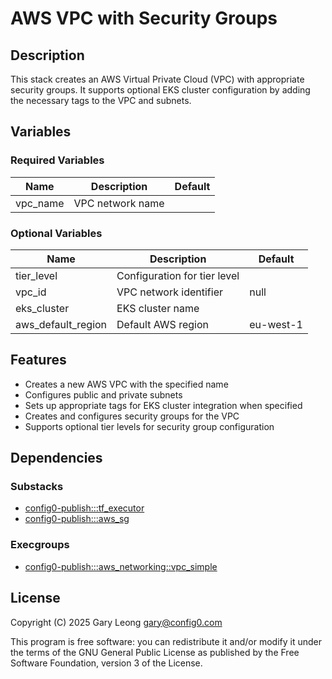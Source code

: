 # AWS VPC with Security Groups

## Description
This stack creates an AWS Virtual Private Cloud (VPC) with appropriate security groups. It supports optional EKS cluster configuration by adding the necessary tags to the VPC and subnets.

## Variables

### Required Variables

| Name | Description | Default |
|------|-------------|---------|
| vpc_name | VPC network name | |

### Optional Variables

| Name | Description | Default |
|------|-------------|---------|
| tier_level | Configuration for tier level | |
| vpc_id | VPC network identifier | null |
| eks_cluster | EKS cluster name | |
| aws_default_region | Default AWS region | eu-west-1 |

## Features
- Creates a new AWS VPC with the specified name
- Configures public and private subnets
- Sets up appropriate tags for EKS cluster integration when specified
- Creates and configures security groups for the VPC
- Supports optional tier levels for security group configuration

## Dependencies

### Substacks
- [config0-publish:::tf_executor](https://api-app.config0.com/web_api/v1.0/stacks/config0-publish/tf_executor)
- [config0-publish:::aws_sg](https://api-app.config0.com/web_api/v1.0/stacks/config0-publish/aws_sg)

### Execgroups
- [config0-publish:::aws_networking::vpc_simple](https://api-app.config0.com/web_api/v1.0/exec/groups/config0-publish/aws_networking/vpc_simple)

## License
Copyright (C) 2025 Gary Leong <gary@config0.com>

This program is free software: you can redistribute it and/or modify
it under the terms of the GNU General Public License as published by
the Free Software Foundation, version 3 of the License.













